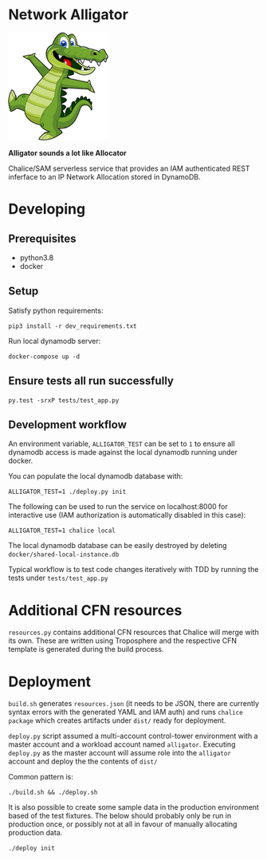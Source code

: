 # Network Alligator
![alligator](alligator.png)

**Alligator sounds a lot like Allocator**

Chalice/SAM serverless service that provides an IAM authenticated REST inferface to an IP Network Allocation stored in DynamoDB.

# Developing

## Prerequisites
* python3.8
* docker

## Setup

Satisfy python requirements:
```
pip3 install -r dev_requirements.txt
```

Run local dynamodb server:

```
docker-compose up -d
```

## Ensure tests all run successfully
```
py.test -srxP tests/test_app.py
```

## Development workflow
An environment variable, `ALLIGATOR_TEST` can be set to `1` to ensure all dynamodb access is made against the local dynamodb running under docker.

You can populate the local dynamodb database with:

```
ALLIGATOR_TEST=1 ./deploy.py init
```

The following can be used to run the service on localhost:8000 for interactive use (IAM authorization is automatically disabled in this case):

```
ALLIGATOR_TEST=1 chalice local
```

The local dynamodb database can be easily destroyed by deleting `docker/shared-local-instance.db`

Typical workflow is to test code changes iteratively with TDD by running the tests under `tests/test_app.py`

# Additional CFN resources
`resources.py` contains additional CFN resources that Chalice will merge with its own. These are written using Troposphere and the respective CFN template is generated during the build process.

# Deployment
`build.sh` generates `resources.json` (it needs to be JSON, there are currently
syntax errors with the generated YAML and IAM auth) and runs `chalice package` which creates artifacts under `dist/` ready for deployment.

`deploy.py` script assumed a multi-account control-tower environment with a master account and a workload account named `alligator`. Executing `deploy.py` as the master account will assume role into the `alligator` account and deploy the the contents of `dist/`

Common pattern is:

```
./build.sh && ./deploy.sh
```

It is also possible to create some sample data in the production environment based of the test fixtures. The below should probably only be run in production once, or possibly not at all in favour of manually allocating production data.

```
./deploy init
```

